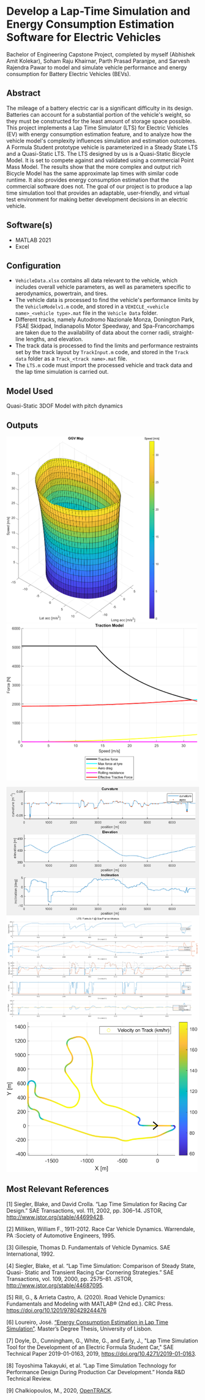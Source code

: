 # Develop a Lap-Time Simulation and Energy Consumption Estimation Software for Electric Vehicles 
<p>Bachelor of Engineering Capstone Project, completed by myself (Abhishek Amit Kolekar), Soham Raju Khairnar, Parth Prasad Paranjpe, and Sarvesh Rajendra Pawar to model and simulate vehicle performance and energy consumption for Battery Electric Vehicles (BEVs).</p>

## Abstract
<p> The mileage of a battery electric car is a significant difficulty in its design. Batteries can account for a substantial portion of the vehicle's weight, so they must be constructed for the least amount of storage space possible. This project implements a Lap Time Simulator 
(LTS) for Electric Vehicles (EV) with energy consumption estimation feature, and to analyze how the vehicle model's complexity influences simulation and estimation outcomes. A Formula Student prototype vehicle is parameterized in a Steady State LTS and a Quasi-Static LTS. The LTS designed by us is a Quasi-Static Bicycle Model. It is set to 
compete against and validated using a commercial Point Mass Model. The results show that the more complex and output rich Bicycle Model has the same approximate lap times with similar code runtime. It also provides energy consumption estimation that the commercial software does not. 
The goal of our project is to produce a lap time simulation tool that provides an adaptable, user-friendly, and virtual test environment for making better development decisions in an electric vehicle.</p>

## Software(s)
- MATLAB 2021
- Excel

## Configuration
- `VehicleData.xlsx` contains all data relevant to the vehicle, which includes overall vehicle parameters, as well as parameters specific to aerodynamics, powertrain, and tires.
- The vehicle data is processed to find the vehicle's performance limits by the `VehicleModelv1.m` code, and stored in a `VEHICLE_<vehicle name>_<vehicle type>.mat` file in the `Vehicle Data` folder.
- Different tracks, namely Autodromo Nazionale Monza, Donington Park, FSAE Skidpad, Indianapolis Motor Speedway, and Spa-Francorchamps are taken due to the availability of data about the corner radii, straight-line lengths, and elevation.
- The track data is processed to find the limits and performance restraints set by the track layout by `TrackInput.m` code, and stored in the `Track data` folder as a `Track_<track name>.mat` file.
- The `LTS.m` code must import the processed vehicle and track data and the lap time simulation is carried out.

## Model Used
Quasi-Static 3DOF Model with pitch dynamics

## Outputs
<img src="Figs/GGV.png" alt="GGV" width="400"/> <img src="Figs/TractionModel.png" alt="TractionModel" width="500"/>

<img src="Figs/TrackInfo.png" alt="TrackInfo" width="600" align="center"/>

<img src="Figs/LTS.png" alt="LTS"/>

<img src="Figs/VonTrack.png" alt="VonT" width="500"/>


## Most Relevant References
[1] Siegler, Blake, and David Crolla. “Lap Time Simulation for Racing Car Design.” SAE Transactions, vol. 111, 2002, pp. 306–14. JSTOR, http://www.jstor.org/stable/44699428.

[2] Milliken, William F., 1911-2012. Race Car Vehicle Dynamics. Warrendale, PA :Society of Automotive Engineers, 1995.

[3] Gillespie, Thomas D. Fundamentals of Vehicle Dynamics. SAE International, 1992.

[4] Siegler, Blake, et al. “Lap Time Simulation: Comparison of Steady State, Quasi- Static and Transient Racing Car Cornering Strategies.” SAE Transactions, vol. 109, 2000, pp. 2575–81. JSTOR, http://www.jstor.org/stable/44687095.

[5] Rill, G., & Arrieta Castro, A. (2020). Road Vehicle Dynamics: Fundamentals and Modeling with MATLAB® (2nd ed.). CRC Press. https://doi.org/10.1201/9780429244476

[6] Loureiro, José. [“Energy Consumption Estimation in Lap Time Simulation”](https://www.bing.com/ck/a?!&&p=244e43e80cace756JmltdHM9MTcyMjU1NjgwMCZpZ3VpZD0xZmNjNzhmZC1mYTE2LTY4ZjQtMjhlMy02YTliZmI3ZDY5ZTMmaW5zaWQ9NTIwNA&ptn=3&ver=2&hsh=3&fclid=1fcc78fd-fa16-68f4-28e3-6a9bfb7d69e3&psq=jose+loureiro+energy+consumption+estimation&u=a1aHR0cHM6Ly9mZW5peC50ZWNuaWNvLnVsaXNib2EucHQvZG93bmxvYWRGaWxlLzg0NDgyMDA2NzEyNTYyMy9yZXN1bW8ucGRm&ntb=1). Master’s Degree Thesis, University of Lisbon.

[7] Doyle, D., Cunningham, G., White, G., and Early, J., "Lap Time Simulation Tool for the Development of an Electric Formula Student Car," SAE Technical Paper 2019-01-0163, 2019, https://doi.org/10.4271/2019-01-0163.

[8] Toyoshima Takayuki, et al. “Lap Time Simulation Technology for Performance Design During Production Car Development.” Honda R&D Technical Review. 

[9] Chalkiopoulos, M., 2020, [OpenTRACK](https://github.com/mc12027/OpenLAP-Lap-Time-Simulator/blob/master/OpenTRACK.m). 
